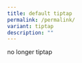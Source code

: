 ```yaml
---
title: default tiptap
permalink: /permalink/
variant: tiptap
description: ""
---
```

no longer tiptap